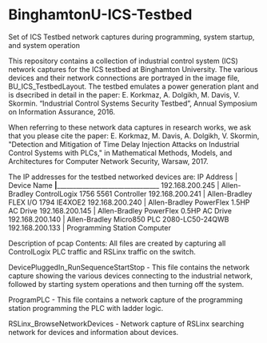 # BinghamtonU-ICS-Testbed
Set of ICS Testbed network captures during programming, system startup, and system operation

This repository contains a collection of industrial control system (ICS) network captures for the ICS testbed at Binghamton University. The various devices and their network connections are portrayed in the image file, BU_ICS_TestbedLayout. The testbed emulates a power generation plant and is dsecribed in detail in the paper:
E. Korkmaz, A. Dolgikh, M. Davis, V. Skormin. “Industrial Control Systems Security Testbed”, Annual Symposium on Information Assurance, 2016.

When referring to these network data captures in research works, we ask that you please cite the paper:
E. Korkmaz, M. Davis, A. Dolgikh, V. Skormin, "Detection and Mitigation of Time Delay Injection Attacks on Industrial Control Systems with PLCs," in Mathematical Methods, Models, and Architectures for Computer Network Security, Warsaw, 2017. 


The IP addresses for the testbed networked devices are:
IP Address			  |	  Device Name
__________________|__________________________________________________
192.168.200.245		|	  Allen-Bradley ControlLogix 1756 5561 Controller
192.168.200.241		|	  Allen-Bradley FLEX I/O 1794 IE4XOE2
192.168.200.240		|	  Allen-Bradley PowerFlex 1.5HP AC Drive
192.168.200.145		|	  Allen-Bradley PowerFlex 0.5HP AC Drive
192.168.200.140		|	  Allen-Bradley Micro850 PLC 2080-LC50-24QWB
192.168.200.133		|	  Programming Station Computer

Description of pcap Contents: All files are created by capturing all ControlLogix PLC traffic and RSLinx traffic on the switch. 

DevicePluggedIn_RunSequenceStartStop - 
This file contains the network capture showing the various devices connecting to the industrial network, followed by starting system operations and then turning off the system.

ProgramPLC - 
This file contains a network capture of the programming station programming the PLC with ladder logic.

RSLinx_BrowseNetworkDevices -
Network capture of RSLinx searching network for devices and information about devices. 
